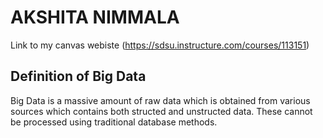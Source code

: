 # AKSHITA NIMMALA
Link to my canvas webiste (https://sdsu.instructure.com/courses/113151)

## Definition of Big Data
Big Data is a massive amount of raw data which is obtained from various sources which contains both structed and unstructed data. These cannot be processed using traditional database methods.
